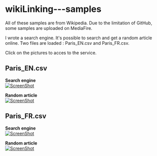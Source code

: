 # wikiLinking---samples

All of these samples are from Wikipedia.
Due to the limitation of GitHub, some samples are uploaded on MediaFire.

I wrote a search engine. It's possible to search and get a random article online. Two files are loaded : Paris_EN.csv and Paris_FR.csv.

Click on the pictures to acces to the service.

## Paris_EN.csv

**Search engine**<br>
[![ScreenShot](http://ip93.ip-5-196-190.eu/img/search_EN.png)](http://ip93.ip-5-196-190.eu/Paris_EN/search.html)<br>

**Random article**<br>
[![ScreenShot](http://ip93.ip-5-196-190.eu/img/random_EN.png)](http://ip93.ip-5-196-190.eu/Paris_EN/random.html)<br>

## Paris_FR.csv

**Search engine**<br>
[![ScreenShot](http://ip93.ip-5-196-190.eu/img/search_FR.png)](http://ip93.ip-5-196-190.eu/Paris_FR/search.html)<br>

**Random article**<br>
[![ScreenShot](http://ip93.ip-5-196-190.eu/img/random_FR.png)](http://ip93.ip-5-196-190.eu/Paris_FR/random.html)<br>


